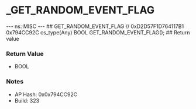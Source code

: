 # _GET_RANDOM_EVENT_FLAG

--- ns: MISC --- ## GET_RANDOM_EVENT_FLAG  // 0xD2D57F1D764117B1 0x794CC92C cs_type(Any) BOOL GET_RANDOM_EVENT_FLAG();  ## Return value

### Return Value
* BOOL

### Notes
* AP Hash: 0x0x794CC92C
* Build: 323

